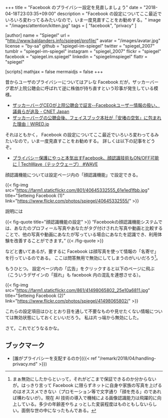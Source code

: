 +++
title = "Facebook  のプライバシー設定を見直しましょう"
date = "2018-04-18T23:03:35+09:00"
description = "Facebook の設定についてここ最近でいろいろ変わってるみたいなので，いま一度見直すことをお勧めする。"
image = "/images/attention/kitten.jpg"
tags        = [ "facebook", "privacy" ]

[author]
  name      = "Spiegel"
  url       = "http://www.baldanders.info/spiegel/profile/"
  avatar    = "/images/avatar.jpg"
  license   = "by-sa"
  github    = "spiegel-im-spiegel"
  twitter   = "spiegel_2007"
  tumblr    = "spiegel-im-spiegel"
  instagram = "spiegel_2007"
  flickr    = "spiegel"
  facebook  = "spiegel.im.spiegel"
  linkedin  = "spiegelimspiegel"
  flattr    = "spiegel"

[scripts]
  mathjax = false
  mermaidjs = false
+++

昔からユーザのプライバシーについてはアレな Facebook だが，ザッカーバーグ君が上院公聴会に呼ばれて逆に株価が持ち直すという珍事が発生している模様。

- [ザッカーバーグCEOが上院公聴会で証言--Facebookユーザー情報の扱い、議員らが追及 - CNET Japan](https://japan.cnet.com/article/35117531/)
- [ザッカーバーグの公聴会後、フェイスブック本社が「安堵の空気」に包まれた理由｜WIRED.jp](https://wired.jp/2018/04/16/sigh-of-relief-inside-facebook/)

それはともかく， Facebook の設定についてここ最近でいろいろ変わってるみたいなので，いま一度見直すことをお勧めする。
詳しくは以下の記事をどうぞ。

- [プライバシー保護にやっと本気出すFacebook、顔認識技術もON/OFF可能に | TechWave（テックウェーブ） #WAVE](https://techwave.jp/archives/facebook-ahead-of-gdpr-enhanced-privacy-privacy-controls.html)

顔認識機能については設定ページ内の「顔認識機能」で設定できる。

{{< fig-img src="https://farm1.staticflickr.com/801/40645332555_61e1ed1fbb.jpg" title="Setteing Facebook (1)" link="https://www.flickr.com/photos/spiegel/40645332555/" >}}

説明には

{{< fig-quote title="顔認識機能の設定" >}}
<q>Facebookの顔認識機能システムでは、あなたのプロフィール写真やあなたがタグ付けされた写真や動画と比較することで、他の写真や動画にあなたが写っている場合にあなたを認識でき、利用体験を改善することができます。</q>
{{< /fig-quote >}}

などと書いてあるが，要するに Facebook は顔写真を使って情報の「名寄せ」を行っているのである。
ここは問答無用で無効にしてしまうのがいいだろう[^bm1]。

[^bm1]: まぁ無効にしたからといって，それがどこまで保証できるのか分からないが。はっきり言って Facebook に限らずネットに自身や家族の写真を上げるのはオススメできない（プロモーション等で文字通り「顔を売る」のであれば構わないが）。現在 AI 技術の導入で機械による画像認識能力は飛躍的に向上している。多少の年齢差やちょっとした変装程度はものともしないらしい。面倒な世の中になったもんである。

もうひとつ。
設定ページ内の「広告」をクリックすると以下のページに飛ぶ（こういうデザインの「揺れ」も facebook 内の混乱を連想させる）。

{{< fig-img src="https://farm1.staticflickr.com/861/41498065802_25e10a6811.jpg" title="Setteing Facebook (2)" link="https://www.flickr.com/photos/spiegel/41498065802/" >}}

これらの設定項目はひととおり目を通して不要なものや見せたくない情報については無効状態にしておくといいだろう。
私は片っ端から無効にした。

さて，これでどうなるかな。

## ブックマーク

- [誰がプライバシーを支配するのか]({{< ref "/remark/2018/04/handling-privacy.md" >}})
